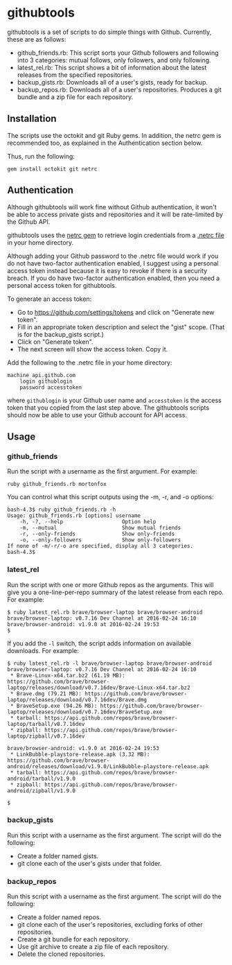 # githubtools

githubtools is a set of scripts to do simple things with Github. Currently,
these are as follows:

* github\_friends.rb: This script sorts your Github followers and following
  into 3 categories: mutual follows, only followers, and only following.
* latest\_rel.rb: This script shows a bit of information about the latest
  releases from the specified repositories.
* backup\_gists.rb: Downloads all of a user's gists, ready for backup.
* backup\_repos.rb: Downloads all of a user's repositories. Produces a git
  bundle and a zip file for each repository.

## Installation

The scripts use the octokit and git Ruby gems. In addition, the netrc gem is
recommended too, as explained in the Authentication section below.

Thus, run the following:

    gem install octokit git netrc

## Authentication

Although githubtools will work fine without Github authentication, it won't be
able to access private gists and repositories and it will be rate-limited by
the Github API.

githubtools uses the [netrc gem](https://github.com/heroku/netrc) to retrieve
login credentials from a
[.netrc file](http://www.gnu.org/software/inetutils/manual/html\_node/The-\_002enetrc-file.html)
in your home directory.

Although adding your Github password to the .netrc file would work if you do
not have two-factor authentication enabled, I suggest using a personal access
token instead because it is easy to revoke if there is a security breach. If
you do have two-factor authentication enabled, then you need a personal access
token for githubtools.

To generate an access token:

* Go to <https://github.com/settings/tokens> and click on "Generate new token".
* Fill in an appropriate token description and select the "gist" scope. (That
  is for the backup\_gists script.)
* Click on "Generate token".
* The next screen will show the access token. Copy it.

Add the following to the .netrc file in your home directory:

    machine api.github.com
        login githublogin
        password accesstoken

where ```githublogin``` is your Github user name and ```accesstoken``` is the
access token that you copied from the last step above. The githubtools scripts
should now be able to use your Github account for API access.

## Usage

### github\_friends

Run the script with a username as the first argument. For example:

    ruby github_friends.rb mortonfox

You can control what this script outputs using the -m, -r, and -o options:

    bash-4.3$ ruby github_friends.rb -h
    Usage: github_friends.rb [options] username
        -h, -?, --help                   Option help
        -m, --mutual                     Show mutual friends
        -r, --only-friends               Show only-friends
        -o, --only-followers             Show only-followers
    If none of -m/-r/-o are specified, display all 3 categories.
    bash-4.3$

### latest\_rel

Run the script with one or more Github repos as the arguments. This will give
you a one-line-per-repo summary of the latest release from each repo. For
example:

    $ ruby latest_rel.rb brave/browser-laptop brave/browser-android
    brave/browser-laptop: v0.7.16 Dev Channel at 2016-02-24 16:10
    brave/browser-android: v1.9.0 at 2016-02-24 19:53
    $

If you add the ```-l``` switch, the script adds information on available
downloads. For example:

    $ ruby latest_rel.rb -l brave/browser-laptop brave/browser-android
    brave/browser-laptop: v0.7.16 Dev Channel at 2016-02-24 16:10
     * Brave-Linux-x64.tar.bz2 (61.19 MB): https://github.com/brave/browser-laptop/releases/download/v0.7.16dev/Brave-Linux-x64.tar.bz2
     * Brave.dmg (79.21 MB): https://github.com/brave/browser-laptop/releases/download/v0.7.16dev/Brave.dmg
     * BraveSetup.exe (94.26 MB): https://github.com/brave/browser-laptop/releases/download/v0.7.16dev/BraveSetup.exe
     * tarball: https://api.github.com/repos/brave/browser-laptop/tarball/v0.7.16dev
     * zipball: https://api.github.com/repos/brave/browser-laptop/zipball/v0.7.16dev

    brave/browser-android: v1.9.0 at 2016-02-24 19:53
     * LinkBubble-playstore-release.apk (3.32 MB): https://github.com/brave/browser-android/releases/download/v1.9.0/LinkBubble-playstore-release.apk
     * tarball: https://api.github.com/repos/brave/browser-android/tarball/v1.9.0
     * zipball: https://api.github.com/repos/brave/browser-android/zipball/v1.9.0

    $

### backup\_gists

Run this script with a username as the first argument. The script will do the
following:

* Create a folder named gists.
* git clone each of the user's gists under that folder.

### backup\_repos

Run this script with a username as the first argument. The script will do the
following:

* Create a folder named repos.
* git clone each of the user's repositories, excluding forks of other repositories.
* Create a git bundle for each repository.
* Use git archive to create a zip file of each repository.
* Delete the cloned repositories.

